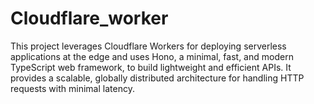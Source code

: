 # Cloudflare_worker
This project leverages Cloudflare Workers for deploying serverless applications at the edge and uses Hono, a minimal, fast, and modern TypeScript web framework, to build lightweight and efficient APIs. It provides a scalable, globally distributed architecture for handling HTTP requests with minimal latency.
